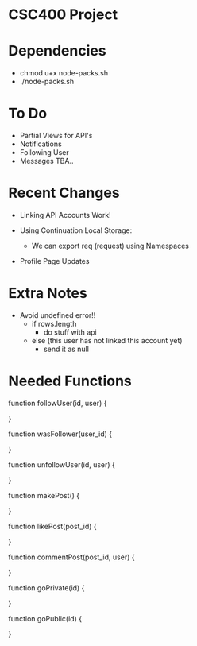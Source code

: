 # CSC400 Project

# Dependencies
  - chmod u+x node-packs.sh
  - ./node-packs.sh

# To Do
  - Partial Views for API's
  - Notifications
  - Following User
  - Messages TBA..


# Recent Changes
  - Linking API Accounts Work!
  - Using Continuation Local Storage:
      - We can export req (request) using Namespaces

  - Profile Page Updates

# Extra Notes
  - Avoid undefined error!!
    - if rows.length
        - do stuff with api
    - else (this user has not linked this account yet)
        - send it as null


# Needed Functions

function followUser(id, user) {

}

function wasFollower(user_id) {

}

function unfollowUser(id, user) {

}

function makePost() {

}

function likePost(post_id) {

}

function commentPost(post_id, user) {

}

function goPrivate(id) {

}

function goPublic(id) {

}
